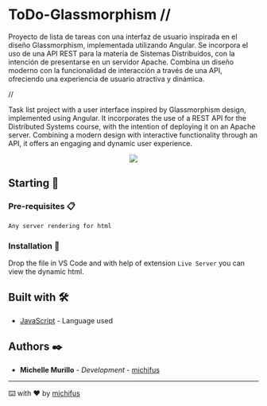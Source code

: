 # ToDo-Glassmorphism // 

Proyecto de lista de tareas con una interfaz de usuario inspirada en el diseño Glassmorphism, implementada utilizando Angular. Se incorpora el uso de una API REST para la materia de Sistemas Distribuidos, con la intención de presentarse en un servidor Apache. Combina un diseño moderno con la funcionalidad de interacción a través de una API, ofreciendo una experiencia de usuario atractiva y dinámica.

//

Task list project with a user interface inspired by Glassmorphism design, implemented using Angular. It incorporates the use of a REST API for the Distributed Systems course, with the intention of deploying it on an Apache server. Combining a modern design with interactive functionality through an API, it offers an engaging and dynamic user experience.

<p align="center">
 <img src="https://img.shields.io/badge/Status-Finished-green">  
</p>
   
## Starting 🚀

### Pre-requisites 📋

```
Any server rendering for html
```

### Installation 🔧
Drop the file in VS Code and with help of extension `Live Server` you can view the dynamic html.

## Built with 🛠️

* [JavaScript](#) - Language used

## Authors ✒️

* **Michelle Murillo** - *Development* - [michifus](https://github.com/michifvs)

---
⌨️ with ❤️ by [michifus](https://github.com/michifvs) 
